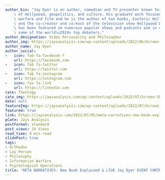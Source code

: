 ```yaml
---
author_bio: "Jay Dyer is an author, comedian and TV presenter known for his deep analysis\
    \ of Hollywood, geopolitics, and culture. His graduate work focused on psychological\
    \ warfare and film and he is the author of two books, Esoteric Hollywood 1 & 2\
    \ and the co-creator and co-host of the television show Hollywood Decoded. He\
    \ has been featured on numerous popular shows and podcasts and in debates with\
    \ some of the world\u2019s top debaters."
author_designation: Video Personality and Philosopher
author_img: https://jaysanalysis.com/wp-content/uploads/2022/06/Screen-Shot-2022-05-27-at-12.29.11-PM-600x562.png
author_name: Jay Dyer
author_social:
-   icon: fab fa-facebook-f
    url: https://facebook.com
-   icon: fab fa-twitter
    url: https://twitter.com
-   icon: fab fa-instagram
    url: https://instagram.com
-   icon: fas fa-link
    url: https://linkedin.com
cate: Theology
cate_img: https://jaysanalysis.com/wp-content/uploads/2022/07/Screen-Shot-2022-07-05-at-12.39.17-PM-300x136.jpg
date: null
featureImg: https://jaysanalysis.com/wp-content/uploads/2022/07/Screen-Shot-2022-07-05-at-12.39.17-PM-300x136.jpg
featured: true
link: https://jaysanalysis.com/2022/07/05/meta-narratives-new-book-explained-live-jay-dyer-event-coming/
pCate: Jays Analysis
postFormat: standard
post_views: 34 Views
read_time: 9 min read
slidePost: true
tags:
- Orthodox
- Lay Person
- Philosophy
- Information Warfare
- Psychological Operations
title: 'META NARRATIVES: New Book Explained & LIVE Jay Dyer EVENT COMING!'
---
```

